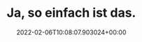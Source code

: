 ---
date: '2022-02-06T10:08:07.903024+00:00'
found_at: '2014-12-07'
found_url: http://www.kelloggs.de/de_DE/einguterstart.html?gclid=CPfal4rzu8ICFczMtAod8hUASQ&gclsrc=aw.ds
title: Ja, so einfach ist das.
---